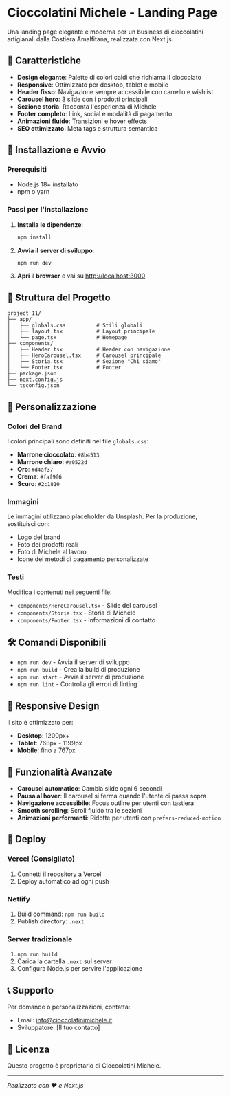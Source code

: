 # Cioccolatini Michele - Landing Page

Una landing page elegante e moderna per un business di cioccolatini artigianali dalla Costiera Amalfitana, realizzata con Next.js.

## 🍫 Caratteristiche

- **Design elegante**: Palette di colori caldi che richiama il cioccolato
- **Responsive**: Ottimizzato per desktop, tablet e mobile
- **Header fisso**: Navigazione sempre accessibile con carrello e wishlist
- **Carousel hero**: 3 slide con i prodotti principali
- **Sezione storia**: Racconta l'esperienza di Michele
- **Footer completo**: Link, social e modalità di pagamento
- **Animazioni fluide**: Transizioni e hover effects
- **SEO ottimizzato**: Meta tags e struttura semantica

## 🚀 Installazione e Avvio

### Prerequisiti

- Node.js 18+ installato
- npm o yarn

### Passi per l'installazione

1. **Installa le dipendenze**:
   ```bash
   npm install
   ```

2. **Avvia il server di sviluppo**:
   ```bash
   npm run dev
   ```

3. **Apri il browser** e vai su [http://localhost:3000](http://localhost:3000)

## 📁 Struttura del Progetto

```
project 11/
├── app/
│   ├── globals.css          # Stili globali
│   ├── layout.tsx           # Layout principale
│   └── page.tsx             # Homepage
├── components/
│   ├── Header.tsx           # Header con navigazione
│   ├── HeroCarousel.tsx     # Carousel principale
│   ├── Storia.tsx           # Sezione "Chi siamo"
│   └── Footer.tsx           # Footer
├── package.json
├── next.config.js
└── tsconfig.json
```

## 🎨 Personalizzazione

### Colori del Brand

I colori principali sono definiti nel file `globals.css`:

- **Marrone cioccolato**: `#8b4513`
- **Marrone chiaro**: `#a0522d`
- **Oro**: `#d4af37`
- **Crema**: `#faf9f6`
- **Scuro**: `#2c1810`

### Immagini

Le immagini utilizzano placeholder da Unsplash. Per la produzione, sostituisci con:

- Logo del brand
- Foto dei prodotti reali
- Foto di Michele al lavoro
- Icone dei metodi di pagamento personalizzate

### Testi

Modifica i contenuti nei seguenti file:

- `components/HeroCarousel.tsx` - Slide del carousel
- `components/Storia.tsx` - Storia di Michele
- `components/Footer.tsx` - Informazioni di contatto

## 🛠 Comandi Disponibili

- `npm run dev` - Avvia il server di sviluppo
- `npm run build` - Crea la build di produzione
- `npm run start` - Avvia il server di produzione
- `npm run lint` - Controlla gli errori di linting

## 📱 Responsive Design

Il sito è ottimizzato per:

- **Desktop**: 1200px+
- **Tablet**: 768px - 1199px
- **Mobile**: fino a 767px

## 🌟 Funzionalità Avanzate

- **Carousel automatico**: Cambia slide ogni 6 secondi
- **Pausa al hover**: Il carousel si ferma quando l'utente ci passa sopra
- **Navigazione accessibile**: Focus outline per utenti con tastiera
- **Smooth scrolling**: Scroll fluido tra le sezioni
- **Animazioni performanti**: Ridotte per utenti con `prefers-reduced-motion`

## 🚀 Deploy

### Vercel (Consigliato)

1. Connetti il repository a Vercel
2. Deploy automatico ad ogni push

### Netlify

1. Build command: `npm run build`
2. Publish directory: `.next`

### Server tradizionale

1. `npm run build`
2. Carica la cartella `.next` sul server
3. Configura Node.js per servire l'applicazione

## 📞 Supporto

Per domande o personalizzazioni, contatta:

- Email: info@cioccolatinimichele.it
- Sviluppatore: [Il tuo contatto]

## 📄 Licenza

Questo progetto è proprietario di Cioccolatini Michele.

---

*Realizzato con ❤️ e Next.js*
